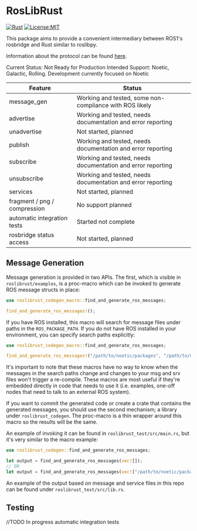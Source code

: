 # RosLibRust
[![Rust](https://github.com/Carter12s/roslibrust/actions/workflows/rust.yml/badge.svg)](https://github.com/Carter12s/roslibrust/actions/workflows/rust.yml)
[![License:MIT](https://img.shields.io/badge/License-MIT-yellow.svg)](https://opensource.org/licenses/MIT)

This package aims to provide a convenient intermediary between ROS1's rosbridge and Rust similar to roslibpy.

Information about the protocol can be found [here](https://github.com/RobotWebTools/rosbridge_suite).

Current Status: Not Ready for Production
Intended Support: Noetic, Galactic, Rolling. Development currently focused on Noetic

| Feature                      | Status                                                      |
|------------------------------|-------------------------------------------------------------|
| message_gen                  | Working and tested, some non-compliance with ROS likely     |
| advertise                    | Working and tested, needs documentation and error reporting |
| unadvertise                  | Not started, planned                                        |
| publish                      | Working and tested, needs documentation and error reporting |
| subscribe                    | Working and tested, needs documentation and error reporting |
| unsubscribe                  | Working and tested, needs documentation and error reporting | 
| services                     | Not started, planned                                        |
| fragment / png / compression | No support planned                                          |
| automatic integration tests  | Started not complete                                        |
| rosbridge status access      | Not started, planned                                        |

## Message Generation
Message generation is provided in two APIs. The first, which is visible in `roslibrust/examples`, is a proc-macro which can be invoked to generate ROS message structs in place:

```rust
use roslibrust_codegen_macro::find_and_generate_ros_messages;

find_and_generate_ros_messages!();
```

If you have ROS installed, this macro will search for message files under paths in the `ROS_PACKAGE_PATH`. If you do not have ROS installed in your environment, you can specify search paths explicitly:

```rust
use roslibrust_codegen_macro::find_and_generate_ros_messages;

find_and_generate_ros_messages!("/path/to/noetic/packages", "/path/to/my/packages");
```

It's important to note that these macros have no way to know when the messages in the search paths change and changes to your msg and srv files won't trigger a re-compile. These macros are most useful if they're embedded directly in code that needs to use it (i.e. examples, one-off nodes that need to talk to an external ROS system).

If you want to commit the generated code or create a crate that contains the generated messages, you should use the second mechanism; a library under `roslibrust_codegen`. The proc-macro is a thin wrapper around this macro so the results will be the same.

An example of invoking it can be found in `roslibrust_test/src/main.rs`, but it's very similar to the macro example:

```rust
use roslibrust_codegen::find_and_generate_ros_messages;

let output = find_and_generate_ros_messages(vec![]);
// OR
let output = find_and_generate_ros_messages(vec!["/path/to/noetic/packages"]);
```

An example of the output based on message and service files in this repo can be found under `roslibrust_test/src/lib.rs`.

## Testing
//TODO In progress automatic integration tests


